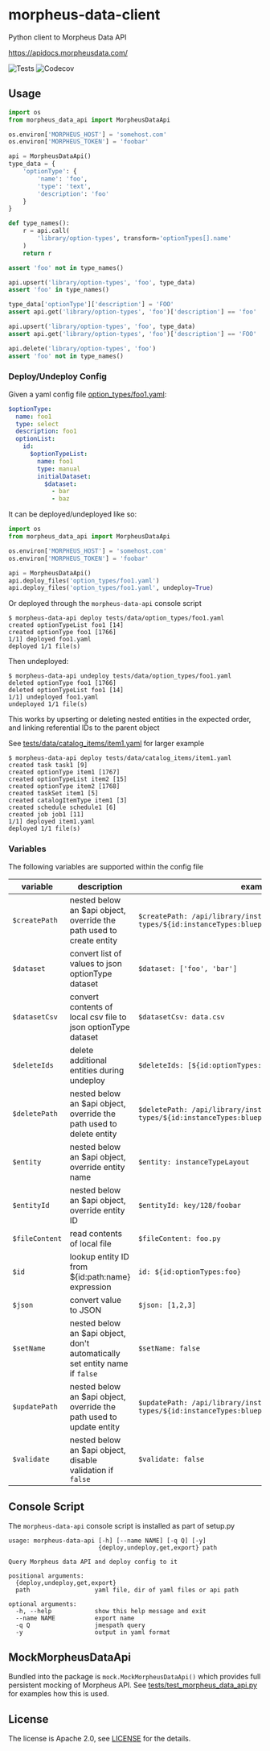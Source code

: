 # morpheus-data-client
Python client to Morpheus Data API

https://apidocs.morpheusdata.com/

![Tests](https://github.com/Accenture/morpheus-data-api/actions/workflows/tests.yml/badge.svg)
![Codecov](https://codecov.io/gh/Accenture/morpheus-data-api/branch/master/graph/badge.svg)

## Usage ##

```python
import os
from morpheus_data_api import MorpheusDataApi

os.environ['MORPHEUS_HOST'] = 'somehost.com'
os.environ['MORPHEUS_TOKEN'] = 'foobar'

api = MorpheusDataApi()
type_data = {
    'optionType': {
        'name': 'foo',
        'type': 'text',
        'description': 'foo'
    }
}

def type_names():
    r = api.call(
        'library/option-types', transform='optionTypes[].name'
    )
    return r

assert 'foo' not in type_names()

api.upsert('library/option-types', 'foo', type_data)
assert 'foo' in type_names()

type_data['optionType']['description'] = 'FOO'
assert api.get('library/option-types', 'foo')['description'] == 'foo'

api.upsert('library/option-types', 'foo', type_data)
assert api.get('library/option-types', 'foo')['description'] == 'FOO'

api.delete('library/option-types', 'foo')
assert 'foo' not in type_names()

```

### Deploy/Undeploy Config ###

Given a yaml config file [option_types/foo1.yaml](./option_types/foo1.yaml):

```yaml
$optionType:
  name: foo1
  type: select
  description: foo1
  optionList:
    id:
      $optionTypeList:
        name: foo1
        type: manual
        initialDataset:
          $dataset:
            - bar
            - baz
```

It can be deployed/undeployed like so:

```python
import os
from morpheus_data_api import MorpheusDataApi

os.environ['MORPHEUS_HOST'] = 'somehost.com'
os.environ['MORPHEUS_TOKEN'] = 'foobar'

api = MorpheusDataApi()
api.deploy_files('option_types/foo1.yaml')
api.deploy_files('option_types/foo1.yaml', undeploy=True)
```

Or deployed through the `morpheus-data-api` console script

```console
$ morpheus-data-api deploy tests/data/option_types/foo1.yaml
created optionTypeList foo1 [14]
created optionType foo1 [1766]
1/1] deployed foo1.yaml
deployed 1/1 file(s)
```

Then undeployed:
```console
$ morpheus-data-api undeploy tests/data/option_types/foo1.yaml
deleted optionType foo1 [1766]
deleted optionTypeList foo1 [14]
1/1] undeployed foo1.yaml
undeployed 1/1 file(s)
```

This works by upserting or deleting nested entities in the expected order, and linking
referential IDs to the parent object

See [tests/data/catalog_items/item1.yaml](./tests/data/catalog_items/item1.yaml) for larger example

```console
$ morpheus-data-api deploy tests/data/catalog_items/item1.yaml
created task task1 [9]
created optionType item1 [1767]
created optionTypeList item2 [15]
created optionType item2 [1768]
created taskSet item1 [5]
created catalogItemType item1 [3]
created schedule schedule1 [6]
created job job1 [11]
1/1] deployed item1.yaml
deployed 1/1 file(s)
```

### Variables ###

The following variables are supported within the config file

| variable | description | example |
| --- | --- | --- |
| `$createPath` | nested below an $api object, override the path used to create entity | `$createPath: /api/library/instance-types/${id:instanceTypes:blueprint1.instanceType1}/layouts` |
| `$dataset` | convert list of values to json optionType dataset | `$dataset: ['foo', 'bar']` |
| `$datasetCsv` | convert contents of local csv file to json optionType dataset | `$datasetCsv: data.csv` |
| `$deleteIds` | delete additional entities during undeploy | `$deleteIds: [${id:optionTypes:foo}]` |
| `$deletePath` | nested below an $api object, override the path used to delete entity | `$deletePath: /api/library/instance-types/${id:instanceTypes:blueprint1.instanceType1}/layouts` |
| `$entity` | nested below an $api object, override entity name | `$entity: instanceTypeLayout` |
| `$entityId` | nested below an $api object, override entity ID | `$entityId: key/128/foobar` |
| `$fileContent` | read contents of local file | `$fileContent: foo.py` |
| `$id` | lookup entity ID from ${id:path:name} expression | `id: ${id:optionTypes:foo}` |
| `$json` | convert value to JSON | `$json: [1,2,3]` |
| `$setName` | nested below an $api object, don't automatically set entity name if `false` | `$setName: false` |
| `$updatePath` | nested below an $api object, override the path used to update entity | `$updatePath: /api/library/instance-types/${id:instanceTypes:blueprint1.instanceType1}/layouts` |
| `$validate` | nested below an $api object, disable validation if `false` | `$validate: false` |

## Console Script ##

The `morpheus-data-api` console script is installed as part of setup.py

```console
usage: morpheus-data-api [-h] [--name NAME] [-q Q] [-y]
                         {deploy,undeploy,get,export} path

Query Morpheus data API and deploy config to it

positional arguments:
  {deploy,undeploy,get,export}
  path                  yaml file, dir of yaml files or api path

optional arguments:
  -h, --help            show this help message and exit
  --name NAME           export name
  -q Q                  jmespath query
  -y                    output in yaml format
```

## MockMorpheusDataApi ##

Bundled into the package is `mock.MockMorpheusDataApi()` which provides full persistent
mocking of Morpheus API.  See [tests/test_morpheus_data_api.py](./tests/test_morpheus_data_api.py) for examples how this is used.

## License
The license is Apache 2.0, see [LICENSE](./LICENSE) for the details.